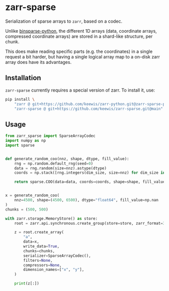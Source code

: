 # zarr-sparse

Serialization of sparse arrays to `zarr`, based on a codec.

Unlike [binsparse-python](https://github.com/ivirshup/binsparse-python), the different 1D arrays (data, coordinate arrays, compressed coordinate arrays) are stored in a shard-like structure, per chunk.

This does make reading specific parts (e.g. the coordinates) in a single request a bit harder, but having a single logical array map to a on-disk zarr array does have its advantages.

## Installation

`zarr-sparse` currently requires a special version of zarr. To install it, use:

```sh
pip install \
    "zarr @ git+https://github.com/keewis/zarr-python.git@zarr-sparse-patch" \
    "zarr-sparse @ git+https://github.com/keewis/zarr-sparse.git@main"
```

## Usage

```python
from zarr_sparse import SparseArrayCodec
import numpy as np
import sparse


def generate_random_coo(nnz, shape, dtype, fill_value):
    rng = np.random.default_rng(seed=0)
    data = rng.random(size=nnz).astype(dtype)
    coords = np.stack([rng.integers(dim_size, size=nnz) for dim_size in shape], axis=0)

    return sparse.COO(data=data, coords=coords, shape=shape, fill_value=fill_value)


x = generate_random_coo(
    nnz=4500, shape=(4500, 6500), dtype="float64", fill_value=np.nan
)
chunks = (500, 500)

with zarr.storage.MemoryStore() as store:
    root = zarr.api.synchronous.create_group(store=store, zarr_format=3)

    z = root.create_array(
        "a",
        data=x,
        write_data=True,
        chunks=chunks,
        serializer=SparseArrayCodec(),
        filters=None,
        compressors=None,
        dimension_names=["x", "y"],
    )

    print(z[:])
```
